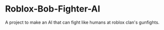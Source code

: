 # Roblox-Bob-Fighter-AI
A project to make an AI that can fight like humans at roblox clan's gunfights.
